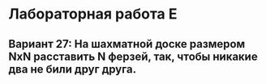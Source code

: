 # Лабораторная работа Е

## Вариант 27: На шахматной доске размером NxN расставить N ферзей, так, чтобы никакие два не били друг друга.